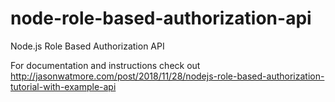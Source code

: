 # node-role-based-authorization-api

Node.js Role Based Authorization API

For documentation and instructions check out http://jasonwatmore.com/post/2018/11/28/nodejs-role-based-authorization-tutorial-with-example-api
